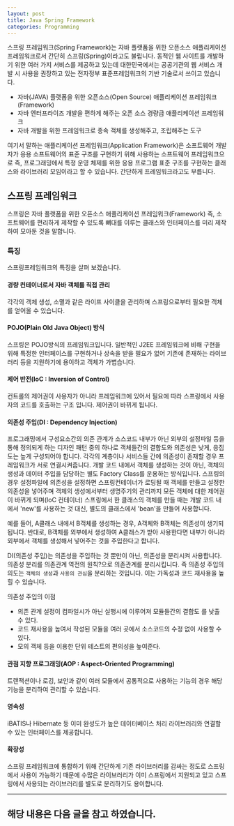 ```yaml
---
layout: post
title: Java Spring Framework 
categories: Programming
---
```


스프링 프레임워크(Spring Framework)는 자바 플랫폼을 위한 오픈소스 애플리케이션 프레임워크로서 간단히 스프링(Spring)이라고도 불립니다. 동적인 웹 사이트를 개발하기 위한 여러 가지 서비스를 제공하고 있는데 대한민국에서는 공공기관의 웹 서비스 개발 시 사용을 권장하고 있는 전자정부 표준프레임워크의 기반 기술로서 쓰이고 있습니다.

* 자바(JAVA) 플랫폼을 위한 오픈소스(Open Source) 애플리케이션 프레임워크(Framework)
* 자바 엔터프라이즈 개발을 편하게 해주는 오픈 소스 경량급 애플리케이션 프레임워크
* 자바 개발을 위한 프레임워크로 종속 객체를 생성해주고,  조립해주는 도구

여기서 말하는 애플리케이션 프레임워크(Application Framework)은 소프트웨어 개발자가 응용 소프트웨어의 표준 구조를 구현하기 위해 사용하는 소프트웨어 프레임워크으로 즉, 프로그래밍에서 특정 운영 체제를 위한 응용 프로그램 표준 구조를 구현하는 클래스와 라이브러리 모임이라고 할 수 있습니다. 간단하게 프레임워크라고도 부릅니다.

## 스프링 프레임워크
스프링은 자바 플랫폼을 위한 오픈소스 애플리케이션 프레임워크(Framework) 즉, 소프트웨어를 편리하게 제작할 수 있도록 뼈대를 이루는 클래스와 인터페이스를 미리 제작하여 모아둔 것을 말합니다. 

### 특징
스프링프레임워크의 특징을 살펴 보겠습니다.

#### 경량 컨테이너로서 자바 객체를 직접 관리
각각의 객체 생성, 소멸과 같은 라이프 사이클을 관리하며 스프링으로부터 필요한 객체를 얻어올 수 있습니다.

#### POJO(Plain Old Java Object) 방식
스프링은 POJO방식의 프레임워크입니다. 일반적인 J2EE 프레임워크에 비해 구현을 위해 특정한 인터페이스를 구현하거나 상속을 받을 필요가 없어 기존에 존재하는 라이브러리 등을 지원하기에 용이하고 객체가 가볍습니다.

#### 제어 반전(IoC : Inversion of Control)
컨트롤의 제어권이 사용자가 아니라 프레임워크에 있어서 필요에 따라 스프링에서 사용자의 코드를 호출하는 구조 입니다. 제어권이 바뀌게 됩니다.

#### 의존성 주입(DI : Dependency Injection)
프로그래밍에서 구성요소간의 의존 관계가 소스코드 내부가 아닌 외부의 설정파일 등을 통해 정의되게 하는 디자인 패턴 중의 하나로 객체들간의 결합도와 의존성은 낮게, 응집도는 높게 구성되어야 합니다. 각각의 계층이나 서비스들 간에 의존성이 존재할 경우 프레임워크가 서로 연결시켜줍니다. 개발 코드 내에서 객체를 생성하는 것이 아닌, 객체의 생성과 데이터 주입을 담당하는 별도 Factory Class를 운용하는 방식입니다. 스프링의 경우 설정파일에 의존성을 설정하면 스프링컨테이너가 로딩될 때 객체를 만들고 설정한 의존성을 넣어주며 객체의 생성에서부터 생명주기의 관리까지 모든 객체에 대한 제어권이 바뀌게 되며(IoC 컨테이너) 스프링에서 한 클래스의 객체를 만들 때는 개발 코드 내에서 'new'를 사용하는 것 대신, 별도의 클래스에서 'bean'을 만들어 사용합니다.

예를 들어, A클래스 내에서 B객체를 생성하는 경우, A객체와 B객체는 의존성이 생기되 됩니다. 반대로, B객체를 외부에서 생성하여 A클래스가 받아 사용한다면 내부가 아니라 외부에서 객체를 생성해서 넣어주는 것을 주입한다고 합니다.

DI(의존성 주입)는 의존성을 주입하는 것 뿐만이 아닌, 의존성을 분리시켜 사용합니다. 의존성 분리를 의존관계 역전의 원칙?으로 의존관계를 분리시킵니다. 즉 의존성 주입의 의도는 `객체의 생성`과 `사용의 관심`을 분리하는 것입니다. 이는 가독성과 코드 재사용을 높힐 수 있습니다.

의존성 주입의 이점
- 의존 관계 설정이 컴파일시가 아닌 실행시에 이루어져 모듈들간의 결합도 를 낮출 수 있다.
- 코드 재사용을 높여서 작성된 모듈을 여러 곳에서 소스코드의 수정 없이 사용할 수 있다.
- 모의 객체 등을 이용한 단위 테스트의 편의성을 높여준다.


#### 관점 지향 프로그래밍(AOP : Aspect-Oriented Programming)
트랜잭션이나 로깅, 보안과 같이 여러 모듈에서 공통적으로 사용하는 기능의 경우 해당 기능을 분리하여 관리할 수 있습니다.

#### 영속성
iBATIS나 Hibernate 등 이미 완성도가 높은 데이터베이스 처리 라이브러리와 연결할 수 있는 인터페이스를 제공합니다.

#### 확장성
스프링 프레임워크에 통합하기 위해 간단하게 기존 라이브러리를 감싸는 정도로 스프링에서 사용이 가능하기 때문에 수많은 라이브러리가 이미 스프링에서 지원되고 있고 스프링에서 사용되는 라이브러리를 별도로 분리하기도 용이합니다.



----
해당 내용은 다음 글을 참고 하였습니다.
- 